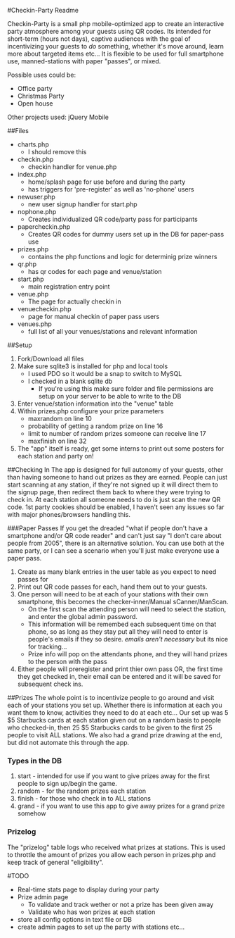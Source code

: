 #Checkin-Party Readme

Checkin-Party is a small php mobile-optimized app to create an interactive party atmosphere among your guests using QR codes.  Its intended for short-term (hours not days), captive audiences with the goal of incentivizing your guests to *do* something, whether it's move around, learn more about targeted items etc...  It is flexible to be used for full smartphone use, manned-stations with paper "passes", or mixed.

Possible uses could be:
* Office party
* Christmas Party
* Open house

Other projects used:
jQuery Mobile

##Files
* charts.php
	* I should remove this
* checkin.php
	* checkin handler for venue.php
* index.php
	* home/splash page for use before and during the party
	* has triggers for 'pre-register' as well as 'no-phone' users
* newuser.php
	* new user signup handler for start.php
* nophone.php
	* Creates individualized QR code/party pass for participants
* papercheckin.php
	* Creates QR codes for dummy users set up in the DB for paper-pass use
* prizes.php
	* contains the php functions and logic for determinig prize winners
* qr.php
	* has qr codes for each page and venue/station
* start.php
	* main registration entry point
* venue.php
	* The page for actually checkin in
* venuecheckin.php
	* page for manual checkin of paper pass users
* venues.php
	* full list of all your venues/stations and relevant information

##Setup
1. Fork/Download all files
2. Make sure sqlite3 is installed for php and local tools
	* I used PDO so it would be a snap to switch to MySQL
	* I checked in a blank sqlite db
		* If you're using this make sure folder and file permissions are setup on your server to be able to write to the DB
3. Enter venue/station information into the "venue" table
4. Within prizes.php configure your prize parameters
	* maxrandom on line 10
	* probability of getting a random prize on line 16
	* limit to number of random prizes someone can receive line 17
	* maxfinish on line 32
5. The "app" itself is ready, get some interns to print out some posters for each station and party on!

##Checking In
The app is designed for full autonomy of your guests, other than having someone to hand out prizes as they are earned.  People can just start scanning at any station, if they're not signed up it will direct them to the signup page, then redirect them back to where they were trying to check in.  At each station all someone needs to do is just scan the new QR code.  1st party cookies should be enabled, I haven't seen any issues so far with major phones/browsers handling this.

###Paper Passes
If you get the dreaded "what if people don't have a smartphone and/or QR code reader" and can't just say "I don't care about people from 2005", there is an alternative solution.  You can use both at the same party, or I can see a scenario when you'll just make everyone use a paper pass.
1. Create as many blank entries in the user table as you expect to need passes for
2. Print out QR code passes for each, hand them out to your guests.
3. One person will need to be at each of your stations with their own smartphone, this becomes the checker-inner/Manual sCanner/ManScan.
	* On the first scan the attending person will need to select the station, and enter the global admin password.
	* This information will be remembed each subsequent time on that phone, so as long as they stay put all they will need to enter is people's emails if they so desire. *emails aren't necessary* but its nice for tracking...
	* Prize info will pop on the attendants phone, and they will hand prizes to the person with the pass
4. Either people will preregister and print thier own pass OR, the first time they get checked in, their email can be entered and it will be saved for subsequent check ins.

##Prizes
The whole point is to incentivize people to go around and visit each of your stations you set up.  Whether there is information at each you want them to know, activities they need to do at each etc...  Our set up was 5 $5 Starbucks cards at each station given out on a random basis to people who checked-in, then 25 $5 Starbucks cards to be given to the first 25 people to visit ALL stations.  We also had a grand prize drawing at the end, but did not automate this through the app.

### Types in the DB
1. start - intended for use if you want to give prizes away for the first people to sign up/begin the game.
2. random - for the random prizes each station
3. finish - for those who check in to ALL stations
4. grand - if you want to use this app to give away prizes for a grand prize somehow

### Prizelog
The "prizelog" table logs who received what prizes at stations.  This is used to throttle the amount of prizes you allow each person in prizes.php and keep track of general "eligibility".

#TODO
* Real-time stats page to display during your party
* Prize admin page 
	* To validate and track wether or not a prize has been given away
	* Validate who has won prizes at each station
* store all config options in text file or DB
* create admin pages to set up the party with stations etc...
